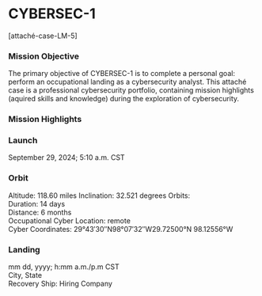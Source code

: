 # CYBERSEC-1
[attaché-case-LM-5]

### Mission Objective
The primary objective of CYBERSEC-1 is to complete a personal goal: perform an occupational landing as a cybersecurity analyst.  This attaché case is a professional cybersecurity portfolio, containing mission highlights (aquired skills and knowledge) during the exploration of cybersecurity.

### Mission Highlights

### Launch
September 29, 2024; 5:10 a.m. CST

### Orbit
Altitude: 118.60 miles
Inclination: 32.521 degrees
Orbits: <br>
Duration: 14 days <br>
Distance: 6 months <br>
Occupational Cyber Location: remote <br>
Cyber Coordinates: 29°43′30″N98°07′32″W29.72500°N 98.12556°W

### Landing
mm dd, yyyy; h:mm a.m./p.m CST <br>
City, State <br>
Recovery Ship: Hiring Company


